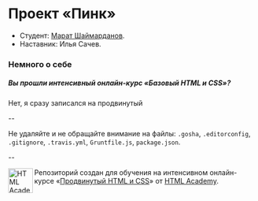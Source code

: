 # Проект «Пинк»

* Студент: [Марат Шаймарданов](https://htmlacademy.ru/profile/id31950).
* Наставник: Илья Сачев.

### Немного о себе

##### Вы прошли интенсивный онлайн-курс «Базовый HTML и CSS»?

 Нет, я сразу записался на продвинутый



--

Не удаляйте и не обращайте внимание на файлы: `.gosha`, `.editorconfig`, `.gitignore`, `.travis.yml`, `Gruntfile.js`, `package.json`.

--

<a href="https://htmlacademy.ru/advanced_intensive"><img align="left" width="50" height="50" title="HTML Academy" src="https://htmlacademy.ru/static/img/logo-github.svg"></a>

Репозиторий создан для обучения на интенсивном онлайн-курсе «[Продвинутый HTML и CSS](https://htmlacademy.ru/advanced_intensive)» от [HTML Academy](https://htmlacademy.ru).
